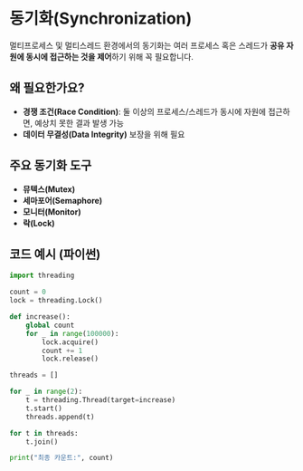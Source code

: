 # 동기화(Synchronization)

멀티프로세스 및 멀티스레드 환경에서의 동기화는 여러 프로세스 혹은 스레드가 **공유 자원에 동시에 접근하는 것을 제어**하기 위해 꼭 필요합니다.

##  왜 필요한가요?

- **경쟁 조건(Race Condition)**: 둘 이상의 프로세스/스레드가 동시에 자원에 접근하면, 예상치 못한 결과 발생 가능
- **데이터 무결성(Data Integrity)** 보장을 위해 필요

##  주요 동기화 도구

- **뮤텍스(Mutex)**
- **세마포어(Semaphore)**
- **모니터(Monitor)**
- **락(Lock)**

##  코드 예시 (파이썬)

```python
import threading

count = 0
lock = threading.Lock()

def increase():
    global count
    for _ in range(100000):
        lock.acquire()
        count += 1
        lock.release()

threads = []

for _ in range(2):
    t = threading.Thread(target=increase)
    t.start()
    threads.append(t)

for t in threads:
    t.join()

print("최종 카운트:", count)

